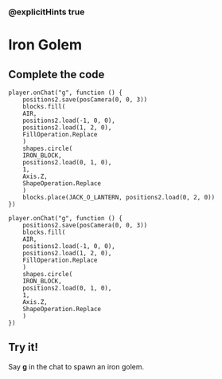 ### @explicitHints true

# Iron Golem

## Complete the code

```blocks
player.onChat("g", function () {
    positions2.save(posCamera(0, 0, 3))
    blocks.fill(
    AIR,
    positions2.load(-1, 0, 0),
    positions2.load(1, 2, 0),
    FillOperation.Replace
    )
    shapes.circle(
    IRON_BLOCK,
    positions2.load(0, 1, 0),
    1,
    Axis.Z,
    ShapeOperation.Replace
    )
    blocks.place(JACK_O_LANTERN, positions2.load(0, 2, 0))
})
```

```template
player.onChat("g", function () {
    positions2.save(posCamera(0, 0, 3))
    blocks.fill(
    AIR,
    positions2.load(-1, 0, 0),
    positions2.load(1, 2, 0),
    FillOperation.Replace
    )
    shapes.circle(
    IRON_BLOCK,
    positions2.load(0, 1, 0),
    1,
    Axis.Z,
    ShapeOperation.Replace
    )
})
```

## Try it!

Say **g** in the chat to spawn an iron golem.